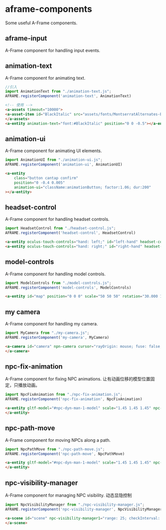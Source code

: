 # aframe-components
Some useful A-Frame components.


## aframe-input
A-Frame component for handling input events.

## animation-text
A-Frame component for animating text.
```javascript
//引入
import AnimationText from "./animation-text.js";
AFRAME.registerComponent('animation-text', AnimationText)
```

```html
<!-- 使用 -->
<a-assets timeout="10000">
<a-asset-item id="BlackItalic" src="assets/fonts/MontserratAlternates-BlackItalic.ttf"></a-asset-item>
</a-assets>
<a-entity animation-text="font:#BlackItalic" position="0 0 -0.5"></a-entity>
```

## animation-ui
A-Frame component for animating UI elements.
```javascript
import AnimationUI from "./animation-ui.js";
AFRAME.registerComponent('animation-ui', AnimationUI)
```

```html
<a-entity
    class="button cantap confirm"
    position="0 -0.4 0.005"
    animation-ui="className:animationButton; factor:1.06; dur:200"
></a-entity>
```

## headset-control
A-Frame component for handling headset controls.
```javascript
import HeadsetControl from "./headset-control.js";
AFRAME.registerComponent('headset-control', HeadsetControl)
```

```html
<a-entity oculus-touch-controls="hand: left;" id="left-hand" headset-control="hand:left;"></a-entity>
<a-entity oculus-touch-controls="hand: right;" id="right-hand" headset-control="hand:right;"></a-entity>
```

## model-controls
A-Frame component for handling model controls.
```javascript
import ModelControls from "./model-controls.js";
AFRAME.registerComponent('model-controls', ModelControls)
```
```html
<a-entity id="map" position="0 0 0" scale="50 50 50" rotation="30.000 180 0" gltf-model="#map-model" model-controls="maxScale: 80;mode:rotation;scaleFactor: 2;moveSpeed:0.03"></a-entity>
```

## my camera
A-Frame component for handling my camera.
```javascript
import MyCamera from "./my-camera.js";
AFRAME.registerComponent('my-camera', MyCamera)
```
```html
<a-camera id="camera" npn-camera cursor="rayOrigin: mouse; fuse: false;" look-controls="touchEnabled:false;mouseEnabled:false;" raycaster="objects: .cantap">
</a-camera>
```

## npc-fix-animation
A-Frame component for fixing NPC animations.
让有动画位移的模型位置固定，只播放动画。
```javascript
import NpcFixAnimation from "./npc-fix-animation.js";
AFRAME.registerComponent('npc-fix-animation', NpcFixAnimation)
```
```html
<a-entity gltf-model="#npc-dyn-man-1-model" scale="1.45 1.45 1.45" npc-el visible="true" npc-fix-animation="clip:Armature">
</a-entity>
```

## npc-path-move
A-Frame component for moving NPCs along a path.
```javascript
import NpcPathMove from "./npc-path-move.js";
AFRAME.registerComponent('npc-path-move', NpcPathMove)
```
```html
<a-entity gltf-model="#npc-dyn-man-1-model" scale="1.45 1.45 1.45" npc-el visible="true" npc-fix-animation="clip:Armature" npc-path-move="pathPoints: 3.3 0 -1.9,3.3 0 16.2; speed: 1;offset:-1.6">
</a-entity>
```

## npc-visibility-manager
A-Frame component for managing NPC visibility.
动态显隐控制
```javascript
import NpcVisibilityManager from "./npc-visibility-manager.js";
AFRAME.registerComponent('npc-visibility-manager', NpcVisibilityManager)
```
```html
<a-scene id="scene" npc-visibility-manager1="range: 25; checkInterval: 30; element: npc-el;enabled:false">
</a-scene>
```
